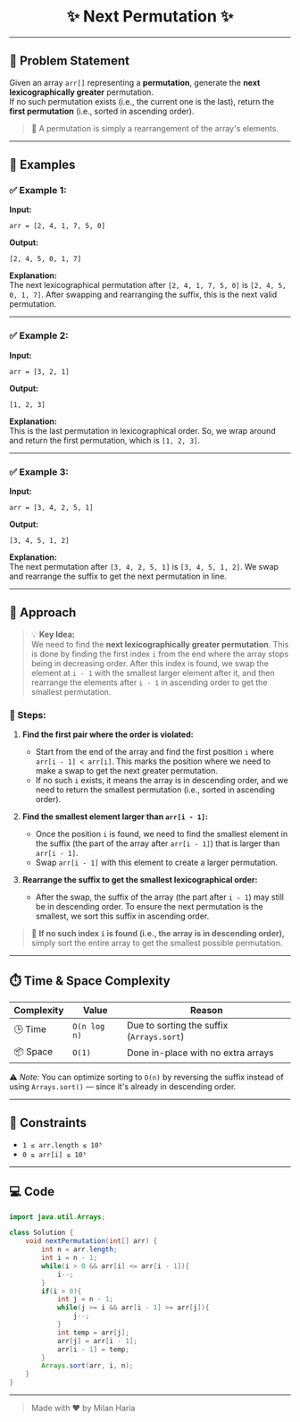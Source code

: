 <h1 align="center">✨ Next Permutation ✨</h1>

---

## 🧩 Problem Statement

Given an array `arr[]` representing a **permutation**, generate the **next lexicographically greater** permutation.  
If no such permutation exists (i.e., the current one is the last), return the **first permutation** (i.e., sorted in ascending order).

> 🎲 A permutation is simply a rearrangement of the array's elements.

---

## 🧪 Examples

### ✅ Example 1:
**Input:**  
```
arr = [2, 4, 1, 7, 5, 0]
```

**Output:**  
```
[2, 4, 5, 0, 1, 7]
```

**Explanation:**  
The next lexicographical permutation after `[2, 4, 1, 7, 5, 0]` is `[2, 4, 5, 0, 1, 7]`. After swapping and rearranging the suffix, this is the next valid permutation.

---

### ✅ Example 2:
**Input:**  
```
arr = [3, 2, 1]
```

**Output:**  
```
[1, 2, 3]
```

**Explanation:**  
This is the last permutation in lexicographical order. So, we wrap around and return the first permutation, which is `[1, 2, 3]`.

---

### ✅ Example 3:
**Input:**  
```
arr = [3, 4, 2, 5, 1]
```

**Output:**  
```
[3, 4, 5, 1, 2]
```

**Explanation:**  
The next permutation after `[3, 4, 2, 5, 1]` is `[3, 4, 5, 1, 2]`. We swap and rearrange the suffix to get the next permutation in line.

---

## 🧠 Approach

> 💡 **Key Idea:**  
We need to find the **next lexicographically greater permutation**. This is done by finding the first index `i` from the end where the array stops being in decreasing order. After this index is found, we swap the element at `i - 1` with the smallest larger element after it, and then rearrange the elements after `i - 1` in ascending order to get the smallest permutation.

### 🧮 Steps:

1. **Find the first pair where the order is violated:**
   - Start from the end of the array and find the first position `i` where `arr[i - 1] < arr[i]`. This marks the position where we need to make a swap to get the next greater permutation.
   - If no such `i` exists, it means the array is in descending order, and we need to return the smallest permutation (i.e., sorted in ascending order).

2. **Find the smallest element larger than `arr[i - 1]`:**
   - Once the position `i` is found, we need to find the smallest element in the suffix (the part of the array after `arr[i - 1]`) that is larger than `arr[i - 1]`.
   - Swap `arr[i - 1]` with this element to create a larger permutation.

3. **Rearrange the suffix to get the smallest lexicographical order:**
   - After the swap, the suffix of the array (the part after `i - 1`) may still be in descending order. To ensure the next permutation is the smallest, we sort this suffix in ascending order.

> 🔁 **If no such index `i` is found (i.e., the array is in descending order),** simply sort the entire array to get the smallest possible permutation.

---

## ⏱️ Time & Space Complexity

| Complexity | Value | Reason |
|------------|-------|--------|
| 🕒 Time     | `O(n log n)` | Due to sorting the suffix (`Arrays.sort`) |
| 📦 Space    | `O(1)` | Done in-place with no extra arrays |

⚠️ *Note:* You can optimize sorting to `O(n)` by reversing the suffix instead of using `Arrays.sort()` — since it's already in descending order.

---

## 🎯 Constraints

- `1 ≤ arr.length ≤ 10⁵`  
- `0 ≤ arr[i] ≤ 10⁵`

---

## 💻 Code

```java
import java.util.Arrays;

class Solution {
    void nextPermutation(int[] arr) {
        int n = arr.length;
        int i = n - 1;
        while(i > 0 && arr[i] <= arr[i - 1]){
            i--;
        }
        if(i > 0){
            int j = n - 1;
            while(j >= i && arr[i - 1] >= arr[j]){
                j--;
            }
            int temp = arr[j];
            arr[j] = arr[i - 1];
            arr[i - 1] = temp;
        }
        Arrays.sort(arr, i, n);
    }
}
```

---

> Made with ❤️ by Milan Haria
